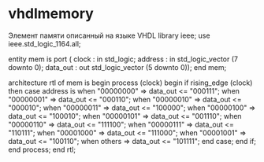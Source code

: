 # vhdlmemory
Элемент памяти описанный на языке VHDL 
library ieee; 
use ieee.std_logic_1164.all;

entity mem is
port (
     clock    : in  std_logic;
     address  : in  std_logic_vector (7 downto 0);
     data_out : out std_logic_vector (5 downto 0));
end mem;

architecture rtl of mem is
begin
process (clock)
begin
	if rising_edge (clock) then
		case address is
			when "00000000" => data_out <= "000111";
			when "00000001" => data_out <= "000110";
			when "00000010" => data_out <= "000010";
			when "00000011" => data_out <= "100000";
			when "00000100" => data_out <= "100010";
			when "00000101" => data_out <= "001110";
			when "00000110" => data_out <= "111100";
			when "00000111" => data_out <= "110111";
			when "00001000" => data_out <= "111000";
			when "00001001" => data_out <= "100110";
			when others => data_out <= "101111";
		end case;
	end if;
end process;
end rtl;
